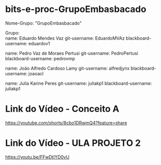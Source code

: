 # bits-e-proc-GrupoEmbasbacado
Nome-Grupo: "GrupoEmbasbacado"

Grupo: <br>
  name: Eduardo Mendes Vaz
  git-username: EduardoMVAz
  blackboard-username: eduardov1

  name: Pedro Vaz de Moraes Pertusi
  git-username: PedroPertusi
  blackboard-username: pedrovmp
 
  name: João Alfredo Cardoso Lamy
  git-username: alfredjynx
  blackboard-username: joaoacl
  
  name: Julia Karine Peres
  git-username: juliakp1
  blackboard-username: juliakp1
  
  # Link do Vídeo - Conceito A <br>
  https://youtube.com/shorts/8cbo1DRwmQ4?feature=share
  
  # Link do Vídeo - ULA PROJETO 2 <br>
  https://youtu.be/FFwDtIYD0vU
